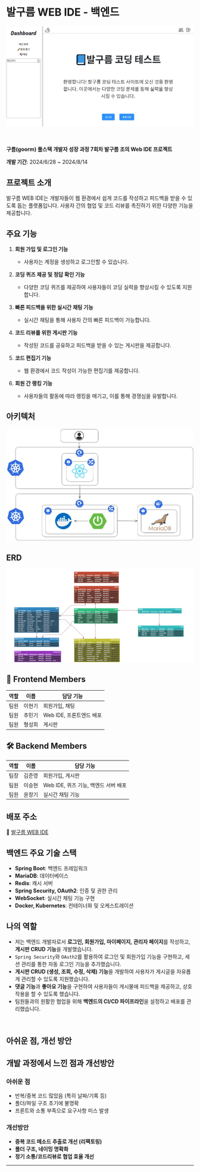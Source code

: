 # 발구름 WEB IDE - 백엔드
![banner](/image/발구름.jpg)
<br><br><br>


**구름(goorm) 풀스택 개발자 성장 과정 7회차 발구름 조의 Web IDE 프로젝트**

**개발 기간**: 2024/6/28 ~ 2024/8/14

## 프로젝트 소개

발구름 WEB IDE는 개발자들이 웹 환경에서 쉽게 코드를 작성하고 피드백을 받을 수 있도록 돕는 플랫폼입니다. 사용자 간의 협업 및 코드 리뷰를 촉진하기 위한 다양한 기능을 제공합니다.

## 주요 기능

1. **회원 가입 및 로그인 기능**
   - 사용자는 계정을 생성하고 로그인할 수 있습니다.

2. **코딩 퀴즈 제공 및 정답 확인 기능**
   - 다양한 코딩 퀴즈를 제공하여 사용자들이 코딩 실력을 향상시킬 수 있도록 지원합니다.

3. **빠른 피드백을 위한 실시간 채팅 기능**
   - 실시간 채팅을 통해 사용자 간의 빠른 피드백이 가능합니다.

4. **코드 리뷰를 위한 게시판 기능**
   - 작성된 코드를 공유하고 피드백을 받을 수 있는 게시판을 제공합니다.

5. **코드 편집기 기능**
   - 웹 환경에서 코드 작성이 가능한 편집기를 제공합니다.

6. **회원 간 랭킹 기능**
   - 사용자들의 활동에 따라 랭킹을 매기고, 이를 통해 경쟁심을 유발합니다.

## 아키텍처

![Service Architecture](/image/아키택쳐.jpg) <!-- 아키텍처 이미지를 여기에 추가해주세요. -->

## ERD

![ERD](/image/IDEProject.png) <!-- 데이터베이스 ERD 이미지를 여기에 추가해주세요. -->

## 🎨 Frontend Members

| 역할   | 이름       | 담당 기능                                  |
| ------ | ---------- | ----------------------------------------- |
| 팀원   | 이현기     | 회원가입, 채팅                            |
| 팀원   | 추민기     | Web IDE, 프론트엔드 배포                  |
| 팀원   | 형성희     | 게시판                                   |

## 🛠 Backend Members

| 역할          | 이름       | 담당 기능                                                         |
| ------------- | ---------- | ---------------------------------------------------------------- |
| 팀장   | 김준영     | 회원가입, 게시판                                                  |
| 팀원          | 이승현     | Web IDE, 퀴즈 기능, 백엔드 서버 배포                             |
| 팀원          | 윤창기     | 실시간 채팅 기능                                                 |

## 배포 주소

🔗 [발구름 WEB IDE](https://k33d397de87b1a.user-app.krampoline.com/) <!-- 실제 배포된 주소를 여기에 추가해주세요. -->

## 백엔드 주요 기술 스택

- **Spring Boot**: 백엔드 프레임워크
- **MariaDB**: 데이터베이스
- **Redis**: 캐시 서버
- **Spring Security, OAuth2**: 인증 및 권한 관리
- **WebSocket**: 실시간 채팅 기능 구현
- **Docker, Kubernetes**: 컨테이너화 및 오케스트레이션

## 나의 역할


- 저는 백엔드 개발자로서 **로그인, 회원가입, 마이페이지, 관리자 페이지**를 작성하고, **게시판 CRUD 기능**을 개발했습니다.
- `Spring Security`와 `OAuth2`를 활용하여 로그인 및 회원가입 기능을 구현하고, 세션 관리를 통한 자동 로그인 기능을 추가했습니다.
- **게시판 CRUD (생성, 조회, 수정, 삭제) 기능**을 개발하여 사용자가 게시글을 자유롭게 관리할 수 있도록 지원했습니다.
- **댓글 기능**과 **좋아요 기능**을 구현하여 사용자들이 게시물에 피드백을 제공하고, 상호작용을 할 수 있도록 했습니다.
- 팀원들과의 원활한 협업을 위해 **백엔드의 CI/CD 파이프라인**을 설정하고 배포를 관리했습니다.

<br>

## 아쉬운 점, 개선 방안

## **개발 과정에서 느낀 점과 개선방안**

### 아쉬운 점
- 반복/중복 코드 많았음 (특히 날짜/기록 등)
- 폴더/파일 구조 초기에 불명확
- 프론트와 소통 부족으로 요구사항 미스 발생

### 개선방안
- **중복 코드 메소드 추출로 개선 (리팩토링)**
- **폴더 구조, 네이밍 명확화**
- **정기 소통/코드리뷰로 협업 효율 개선**


---

